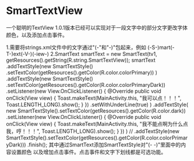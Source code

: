 # SmartTextView

一个聪明的TextView 1.0.1版本已经可以实现对于一段文字中的部分文字更改字体颜色，以及添加点击事件。

1.需要将strings.xml文件中的文字通过"(-"和"-)"包起来，例如 <string name="SmartTextView">(-S-)mart(-T-)ext(-V-)(-iew-)</string>
2.SmartText smartText = new SmartText(tv1, getResources().getString(R.string.SmartTextView));
        smartText
                .addTextStyle(new SmartTextStyle()
                                .setTextColor(getResources().getColor(R.color.colorPrimary))
                )
                .addTextStyle(new SmartTextStyle()
                        .setTextColor(getResources().getColor(R.color.colorPrimaryDark))
                        .setListener(new View.OnClickListener() {
                            @Override
                            public void onClick(View view) {
                                Toast.makeText(MainActivity.this, "我可以点！！！", Toast.LENGTH_LONG).show();
                            }
                        })
                        .setWithUnderLine(true)
                )
                .addTextStyle(
                        new SmartTextStyle().setTextColor(getResources().getColor(R.color.dark))
                        .setListener(new View.OnClickListener() {
                            @Override
                            public void onClick(View view) {
                                Toast.makeText(MainActivity.this, "我不能点啊为什么点我，哼！！！", Toast.LENGTH_LONG).show();
                            }
                        })
                )
//                .addTextStyle(new SmartTextStyle().setTextColor(getResources().getColor(R.color.colorPrimaryDark)))
                .finish();
其中通过SmartText添加SmartTextStyle对"(-  -)"里面中的内容设置颜色 以及增加点击事件。点击事件和文字下划线都是可选功能。

